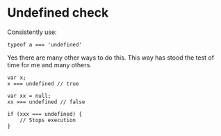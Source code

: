 # Undefined check

Consistently use:

```JS
typeof a === 'undefined'
```

Yes there are many other ways to do this.  This way has stood the test of time for me and many others.

```JS
var x;
x === undefined // true

var xx = null;
xx === undefined // false

if (xxx === undefined) {
    // Stops execution
}
```
